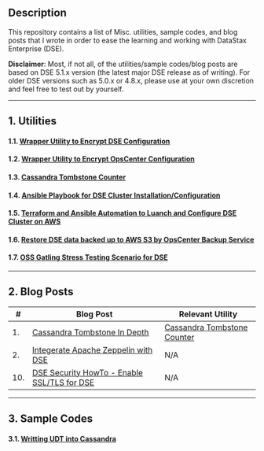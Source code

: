 ## Description

This repository contains a list of Misc. utilities, sample codes, and blog posts that I wrote in order to ease the learning and working with DataStax Enterprise (DSE). 

**Disclaimer**: Most, if not all, of the utilities/sample codes/blog posts are based on DSE 5.1.x version (the latest major DSE release as of writing). For older DSE versions such as 5.0.x or 4.8.x, please use at your own discretion and feel free to test out by yourself.

---

## 1. Utilities
#### 1.1. [Wrapper Utility to Encrypt DSE Configuration](https://github.com/yabinmeng/dseutilities/tree/master/dseconfenc)

#### 1.2. [Wrapper Utility to Encrypt OpsCenter Configuration](https://github.com/yabinmeng/dseutilities/tree/master/opsconfenc)

#### 1.3. [Cassandra Tombstone Counter](https://github.com/yabinmeng/tombstone_counter)

#### 1.4. [Ansible Playbook for DSE Cluster Installation/Configuration](https://github.com/yabinmeng/dseansible)

#### 1.5. [Terraform and Ansible Automation to Luanch and Configure DSE Cluster on AWS](https://github.com/yabinmeng/terradse)

#### 1.6. [Restore DSE data backed up to AWS S3 by OpsCenter Backup Service](https://github.com/yabinmeng/opscs3restore)

#### 1.7. [OSS Gatling Stress Testing Scenario for DSE](https://github.com/yabinmeng/cassgatling)

---

## 2. Blog Posts

| # | Blog Post | Relevant Utility |
| - | --------- | ---------------- | 
| 1. | [Cassandra Tombstone In Depth](https://github.com/yabinmeng/dseutilities/blob/master/documents/Yabin.meng-CassandraTombstoneInDepth.pdf) | [Cassandra Tombstone Counter](https://github.com/yabinmeng/tombstone_counter) |
| 2. | [Integerate Apache Zeppelin with DSE](https://github.com/yabinmeng/dseutilities/blob/master/documents/Yabin.meng-Integerate.Zeppelin.with.DSE.pdf) | N/A |
| 10. | [DSE Security HowTo - Enable SSL/TLS for DSE](https://github.com/yabinmeng/dseutilities/blob/master/documents/Yabin.meng-DseSecurity-Enable.SSL.pdf) | N/A |

---

## 3. Sample Codes

#### 3.1. [Writting UDT into Cassandra](https://github.com/yabinmeng/dseudt)
   
